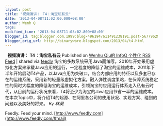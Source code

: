 ```yaml
---
layout: post
title: "视频演讲： T4：淘宝私有云"
date: '2013-04-08T11:02:00.000+08:00'
author: Wenh Q
tags:
modified_time: '2013-04-08T11:03:02.809+08:00'
blogger_id: tag:blogger.com,1999:blog-4961947611491238191.post-5677962976188410471
blogger_orig_url: http://binaryware.blogspot.com/2013/04/t4.html
---
```


  
**视频演讲： T4：淘宝私有云**
Published on [Wenhu Qiu的 InfoQ 个性化 RSS
Feed](http://www.infoq.com/cn/presentations/tfour-taobao-private-cloud)
| shared via [feedly](http://www.feedly.com)
淘宝的多数系统采用Java而编写，2010年开始采用虚拟化方案来承载Java应用的运行，一定程度的降低了淘宝的运维成本，2011年下半年开始启动T4产品，以Java应用为突破口，结合内部应用的特征以及多套已存在的运维系统，采用新的轻量级虚拟化方案，融入弹性调度策略，在保障系统稳定性的同时大幅度的降低淘宝的运维成本，引领淘宝的应用运行体系走入私有云时代，从目前的运行状况来看，T4将至少为淘宝的Java应用节省一半的运维成本。在本次Topic中，将介绍T4的起源、在阿里各公司的使用状况、实现方案、碰到的问题以及美好的将来。
*By 林昊*

Feedly. Feed your mind.
[http://www.feedly.com](http://www.feedly.com/#mail)
